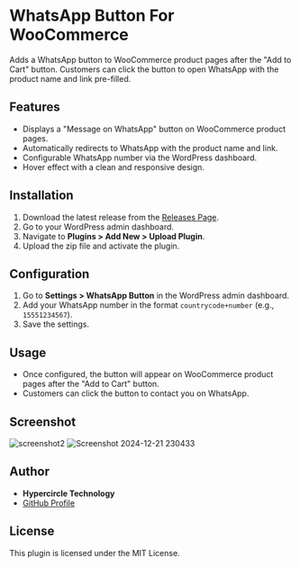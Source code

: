 # WhatsApp Button For WooCommerce

Adds a WhatsApp button to WooCommerce product pages after the "Add to Cart" button. Customers can click the button to open WhatsApp with the product name and link pre-filled.

## Features
- Displays a "Message on WhatsApp" button on WooCommerce product pages.
- Automatically redirects to WhatsApp with the product name and link.
- Configurable WhatsApp number via the WordPress dashboard.
- Hover effect with a clean and responsive design.

## Installation
1. Download the latest release from the [Releases Page](https://github.com/hypercircletech/WhatsApp-Button-For-WooCommerce/releases).
2. Go to your WordPress admin dashboard.
3. Navigate to **Plugins > Add New > Upload Plugin**.
4. Upload the zip file and activate the plugin.

## Configuration
1. Go to **Settings > WhatsApp Button** in the WordPress admin dashboard.
2. Add your WhatsApp number in the format `countrycode+number` (e.g., `15551234567`).
3. Save the settings.

## Usage
- Once configured, the button will appear on WooCommerce product pages after the "Add to Cart" button.
- Customers can click the button to contact you on WhatsApp.

## Screenshot
![screenshot2](https://github.com/user-attachments/assets/86accc68-8b65-46fa-aea4-62ec5daf0b14)
![Screenshot 2024-12-21 230433](https://github.com/user-attachments/assets/5acd8aea-617c-431c-a5a1-d729a4dd84f4)


## Author
- **Hypercircle Technology**
- [GitHub Profile](https://github.com/hypercircletech/)

## License
This plugin is licensed under the MIT License.
